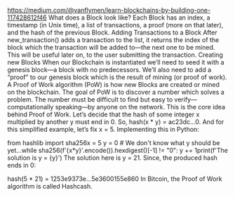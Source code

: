 https://medium.com/@vanflymen/learn-blockchains-by-building-one-117428612f46
What does a Block look like?
Each Block has an index, a timestamp (in Unix time), a list of transactions, 
a proof (more on that later), and the hash of the previous Block.
Adding Transactions to a Block
After new_transaction() adds a transaction to the list, it returns the index
of the block which the transaction will be added to—the next one to be mined. 
This will be useful later on, to the user submitting the transaction.
Creating new Blocks
When our Blockchain is instantiated we’ll need to seed it with a genesis block—a block 
with no predecessors. We’ll also need to add a “proof” to our genesis block which 
is the result of mining (or proof of work). 
A Proof of Work algorithm (PoW) is how new Blocks are created or mined on the blockchain. 
The goal of PoW is to discover a number which solves a problem. The number must be 
difficult to find but easy to verify—computationally speaking—by anyone on the network. 
This is the core idea behind Proof of Work.
Let’s decide that the hash of some integer x multiplied by another y must end in 0. 
So, hash(x * y) = ac23dc...0. And for this simplified example, let’s fix x = 5. Implementing this in Python:

from hashlib import sha256x = 5
y = 0  # We don't know what y should be yet...while sha256(f'{x*y}'.encode()).hexdigest()[-1] != "0":
    y += 1print(f'The solution is y = {y}')
The solution here is y = 21. Since, the produced hash ends in 0:

hash(5 * 21) = 1253e9373e...5e3600155e860
In Bitcoin, the Proof of Work algorithm is called Hashcash. 
